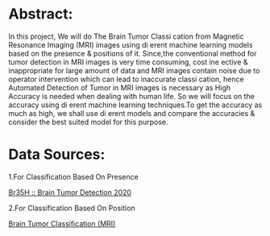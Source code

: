 # Abstract:
In this project, We will do The Brain Tumor Classi cation from Magnetic Resonance
Imaging (MRI) images using di erent machine learning models based on the presence &
positions of it. Since,the conventional method for tumor detection in MRI images is very
time consuming, cost ine ective & inappropriate for large amount of data and MRI images
contain noise due to operator intervention which can lead to inaccurate classi cation, hence
Automated Detection of Tumor in MRI images is necessary as High Accuracy is needed
when dealing with human life. So we will focus on the accuracy using di erent machine
learning techniques.To get the accuracy as much as high, we shall use di erent models and
compare the accuracies & consider the best suited model for this purpose.
# Data Sources:
1.For Classification Based On Presence

[Br35H :: Brain Tumor Detection 2020](https://www.kaggle.com/datasets/ahmedhamada0/brain-tumor-detection)

2.For Classification Based On Position

[Brain Tumor Classification (MRI)](https://www.kaggle.com/datasets/sartajbhuvaji/brain-tumor-classification-mri)
